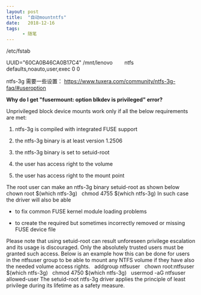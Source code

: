 ```yaml
---
layout: post
title:  "自动mountntfs"
date:   2018-12-16
tags:
      - 随笔
---
```



/etc/fstab

UUID=\"60CA0B46CA0B17C4\" /mnt/lenovo        ntfs   
defaults,noauto,user,exec 0 0



ntfs-3g
需要一些设置： <https://www.tuxera.com/community/ntfs-3g-faq/#useroption>

**Why do I get "fusermount: option blkdev is privileged" error?**

Unprivileged block device mounts work only if all the below requirements
are met:

1.  ntfs-3g is compiled with integrated FUSE support

2.  the ntfs-3g binary is at least version 1.2506

3.  the ntfs-3g binary is set to setuid-root

4.  the user has access right to the volume

5.  the user has access right to the mount point

The root user can make an ntfs-3g binary setuid-root as shown below
  chown root \$(which ntfs-3g)
  chmod 4755 \$(which ntfs-3g)
In such case the driver will also be able

-   to fix common FUSE kernel module loading problems

-   to create the required but sometimes incorrectly removed or missing
    FUSE device file

Please note that using setuid-root can result unforeseen privilege
escalation and its usage is discouraged. Only the absolutely trusted
users must be granted such access. Below is an example how this can be
done for users in the ntfsuser group to be able to mount any NTFS volume
if they have also the needed volume access rights.
  addgroup ntfsuser
  chown root:ntfsuser \$(which ntfs-3g)
  chmod 4750 \$(which ntfs-3g)
  usermod -aG ntfsuser allowed-user
The setuid-root ntfs-3g driver applies the principle of least privilege
during its lifetime as a safety measure.



